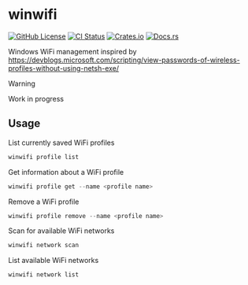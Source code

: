 # winwifi

[![GitHub License](https://img.shields.io/github/license/MEhrn00/winwifi)](https://github.com/MEhrn00/winwifi/blob/main/LICENSE)
[![CI Status](https://github.com/MEhrn00/winwifi/workflows/CI/badge.svg)](https://github.com/MEhrn00/winwifi/actions?workflow=CI)
[![Crates.io](https://img.shields.io/crates/v/winwifi)](https://crates.io/crates/winwifi)
[![Docs.rs](https://img.shields.io/docsrs/winwifi)](https://docs.rs/crate/winwifi/latest)

Windows WiFi management inspired by https://devblogs.microsoft.com/scripting/view-passwords-of-wireless-profiles-without-using-netsh-exe/

> [!WARNING]
> Work in progress

## Usage
List currently saved WiFi profiles
```powershell
winwifi profile list
```

Get information about a WiFi profile
```powershell
winwifi profile get --name <profile name>
```

Remove a WiFi profile
```powershell
winwifi profile remove --name <profile name>
```

Scan for available WiFi networks
```powershell
winwifi network scan
```

List available WiFi networks
```powershell
winwifi network list
```

